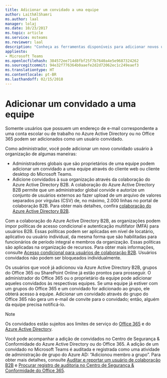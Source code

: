 ```yaml
---
title: Adicionar um convidado a uma equipe
author: LaithAlShamri
ms.author: laal
manager: lolaj
ms.date: 10/23/2017
ms.topic: article
ms.service: msteams
ms.reviewer: laal
description: "Conheça as ferramentas disponíveis para adicionar novos usuários a uma organização, incluindo clientes desktop e web do Microsoft Teams e o portal de colaboração do Azure Active Directory B2B."
appliesto:
- Microsoft Teams
ms.openlocfilehash: 384572ee714d8fbf25f7b7640a4e5e9687324262
ms.sourcegitcommit: 94e32f776364b0aaefe2d2d72062ec1c249eaef3
ms.translationtype: HT
ms.contentlocale: pt-BR
ms.lasthandoff: 02/15/2018
---
```

<a name="add-a-guest-to-a-team"></a>Adicionar um convidado a uma equipe
=====================

Somente usuários que possuem um endereço de e-mail correspondente a uma conta escolar ou de trabalho no Azure Active Directory ou no Office 365 podem ser adicionados como um usuário convidado.


Como administrador, você pode adicionar um novo convidado usuário à organização de algumas maneiras: 
- Administradores globais que são proprietários de uma equipe podem adicionar um convidado a uma equipe através do cliente web ou cliente desktop do Microsoft Teams.
- Adicione convidados à sua organização através da colaboração do Azure Active Directory B2B. A colaboração do Azure Active Directory B2B permite que um administrador global convide e autorize um conjunto de usuários externos ao fazer upload de um arquivo de valores separados por vírgulas (CSV) de, no máximo, 2.000 linhas no portal de colaboração B2B. Para obter mais detalhes, confira [colaboração do Azure Active Directory B2B](https://go.microsoft.com/fwlink/p/?linkid=826383).



Com a colaboração do Azure Active Directory B2B, as organizações podem impor políticas de acesso condicional e autenticação multifator (MFA) para usuários B2B. Essas políticas podem ser aplicadas em nível de locatário, aplicativo ou usuário individual, da mesma forma que são habilitadas para funcionários de período integral e membros da organização. Essas políticas são aplicadas na organização de recursos. Para obter mais informações, consulte [Acesso condicional para usuários de colaboração B2B](https://go.microsoft.com/fwlink/?linkid=857454). Usuários convidados não podem ser bloqueados individualmente.



Os usuários que você já adicionou via Azure Active Directory B2B, grupos do Office 365 ou SharePoint Online já estão prontos para prosseguir. O administrador do Office 365 ou o proprietário da equipe pode adicionar aqueles convidados às respectivas equipes. Se uma equipe já estiver com um grupos do Office 365 e um convidado for adicionado ao grupo, ele obterá acesso à equipe. Adicionar um convidado através do grupo do Office 365 não gera um e-mail de convite para o convidado; então, alguém da equipe precisa notificá-lo.

> [!NOTE]
> Os convidados estão sujeitos aos limites de serviço do [Office 365](https://go.microsoft.com/fwlink/p/?linkid=282347) e do [Azure Active Directory](https://go.microsoft.com/fwlink/p/?linkid=853019).



Você pode acompanhar a adição de convidados no Centro de Segurança &amp; Conformidade do Azure Active Directory ou do Office 365. A adição de um convidado no Microsoft Teams é auditada e registrada como uma atividade de administração de grupo do Azure AD: “Adicionou membro a grupo”. Para obter mais detalhes, consulte [Auditar e reportar um usuário de colaboração B2B](https://go.microsoft.com/fwlink/p/?linkid=858884) e [Procurar registro de auditoria no Centro de Segurança &amp; Conformidade do Office 365](https://support.office.com/article/Search-the-audit-log-in-the-Office-365-Security--Compliance-Center-0d4d0f35-390b-4518-800e-0c7ec95e946c).

